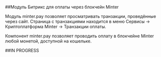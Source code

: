 ##Модуль Битрикс для оплаты через блокчейн Minter

Модуль minter.pay позволяет просматривать транзакции, проведённые через сайт. Страница с транзакциями находится в меню Сервисы -> Криптоплатформа Minter -> Транзакции оплаты.

Компонент minter.pay позволяет проводить оплату в блокчейне Minter любой монетой, доступной на кошельке.

##IN PROGRESS